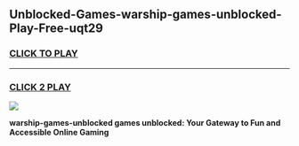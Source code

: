
## Unblocked-Games-warship-games-unblocked-Play-Free-uqt29
<h3>
<a href="https://premium76.site?title=warship-games-unblocked&ref=18A">CLICK TO PLAY</a></h3>
<hr>

<h3>
<a href="https://premium76.site?title=warship-games-unblocked&ref=18A">CLICK 2 PLAY</a>
  
</h3>

<a href="https://premium76.site?title=warship-games-unblocked&ref=18A"><img src="https://clearcache.store/games.png"></a>


**warship-games-unblocked games unblocked: Your Gateway to Fun and Accessible Online Gaming**
